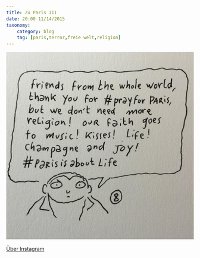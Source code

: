 ```yaml
---
title: Zu Paris III
date: 20:00 11/14/2015
taxonomy:
    category: blog
    tag: [paris,terror,freie welt,religion]
---
```


![prayforparis](prayforparis.jpg)

[Über Instagram](https://www.instagram.com/p/-C-NNrHZXh/)
